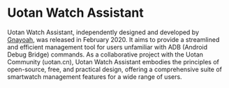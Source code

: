 # Uotan Watch Assistant

Uotan Watch Assistant, independently designed and developed by [Gnayoah](https://github.com/Gnayoah), was released in February 2020. It aims to provide a streamlined and efficient management tool for users unfamiliar with ADB (Android Debug Bridge) commands. As a collaborative project with the Uotan Community (uotan.cn), Uotan Watch Assistant embodies the principles of open-source, free, and practical design, offering a comprehensive suite of smartwatch management features for a wide range of users.